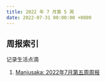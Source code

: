 ```yaml
---
title: 2022 年 7 月第 5 周
date: 2022-07-31 00:00:00 +0800
---
```


## 周报索引

记录生活点滴

<!--more-->

1. [Manjusaka: 2022年7月第五周周报](https://www.manjusaka.blog/weekly/2022-07-week5.html)

